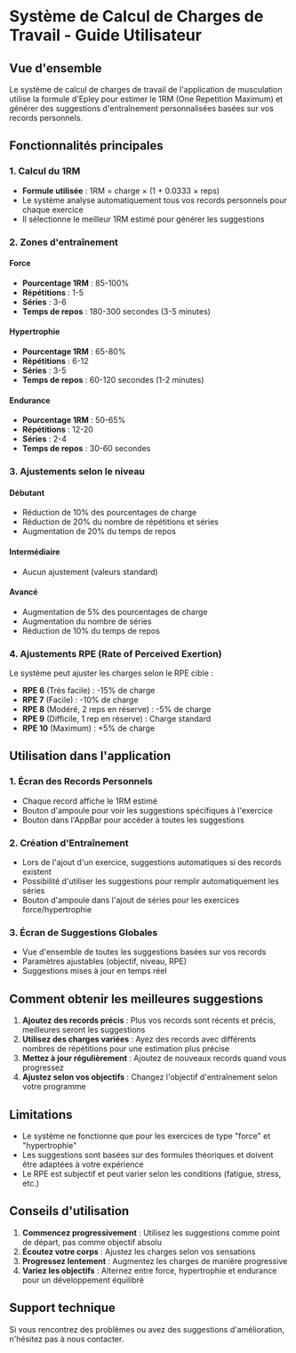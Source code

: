 # Système de Calcul de Charges de Travail - Guide Utilisateur

## Vue d'ensemble

Le système de calcul de charges de travail de l'application de musculation utilise la formule d'Epley pour estimer le 1RM (One Repetition Maximum) et générer des suggestions d'entraînement personnalisées basées sur vos records personnels.

## Fonctionnalités principales

### 1. Calcul du 1RM
- **Formule utilisée** : 1RM = charge × (1 + 0.0333 × reps)
- Le système analyse automatiquement tous vos records personnels pour chaque exercice
- Il sélectionne le meilleur 1RM estimé pour générer les suggestions

### 2. Zones d'entraînement

#### Force
- **Pourcentage 1RM** : 85-100%
- **Répétitions** : 1-5
- **Séries** : 3-6
- **Temps de repos** : 180-300 secondes (3-5 minutes)

#### Hypertrophie
- **Pourcentage 1RM** : 65-80%
- **Répétitions** : 6-12
- **Séries** : 3-5
- **Temps de repos** : 60-120 secondes (1-2 minutes)

#### Endurance
- **Pourcentage 1RM** : 50-65%
- **Répétitions** : 12-20
- **Séries** : 2-4
- **Temps de repos** : 30-60 secondes

### 3. Ajustements selon le niveau

#### Débutant
- Réduction de 10% des pourcentages de charge
- Réduction de 20% du nombre de répétitions et séries
- Augmentation de 20% du temps de repos

#### Intermédiaire
- Aucun ajustement (valeurs standard)

#### Avancé
- Augmentation de 5% des pourcentages de charge
- Augmentation du nombre de séries
- Réduction de 10% du temps de repos

### 4. Ajustements RPE (Rate of Perceived Exertion)

Le système peut ajuster les charges selon le RPE cible :
- **RPE 6** (Très facile) : -15% de charge
- **RPE 7** (Facile) : -10% de charge
- **RPE 8** (Modéré, 2 reps en réserve) : -5% de charge
- **RPE 9** (Difficile, 1 rep en réserve) : Charge standard
- **RPE 10** (Maximum) : +5% de charge

## Utilisation dans l'application

### 1. Écran des Records Personnels
- Chaque record affiche le 1RM estimé
- Bouton d'ampoule pour voir les suggestions spécifiques à l'exercice
- Bouton dans l'AppBar pour accéder à toutes les suggestions

### 2. Création d'Entraînement
- Lors de l'ajout d'un exercice, suggestions automatiques si des records existent
- Possibilité d'utiliser les suggestions pour remplir automatiquement les séries
- Bouton d'ampoule dans l'ajout de séries pour les exercices force/hypertrophie

### 3. Écran de Suggestions Globales
- Vue d'ensemble de toutes les suggestions basées sur vos records
- Paramètres ajustables (objectif, niveau, RPE)
- Suggestions mises à jour en temps réel

## Comment obtenir les meilleures suggestions

1. **Ajoutez des records précis** : Plus vos records sont récents et précis, meilleures seront les suggestions
2. **Utilisez des charges variées** : Ayez des records avec différents nombres de répétitions pour une estimation plus précise
3. **Mettez à jour régulièrement** : Ajoutez de nouveaux records quand vous progressez
4. **Ajustez selon vos objectifs** : Changez l'objectif d'entraînement selon votre programme

## Limitations

- Le système ne fonctionne que pour les exercices de type "force" et "hypertrophie"
- Les suggestions sont basées sur des formules théoriques et doivent être adaptées à votre expérience
- Le RPE est subjectif et peut varier selon les conditions (fatigue, stress, etc.)

## Conseils d'utilisation

1. **Commencez progressivement** : Utilisez les suggestions comme point de départ, pas comme objectif absolu
2. **Écoutez votre corps** : Ajustez les charges selon vos sensations
3. **Progressez lentement** : Augmentez les charges de manière progressive
4. **Variez les objectifs** : Alternez entre force, hypertrophie et endurance pour un développement équilibré

## Support technique

Si vous rencontrez des problèmes ou avez des suggestions d'amélioration, n'hésitez pas à nous contacter. 